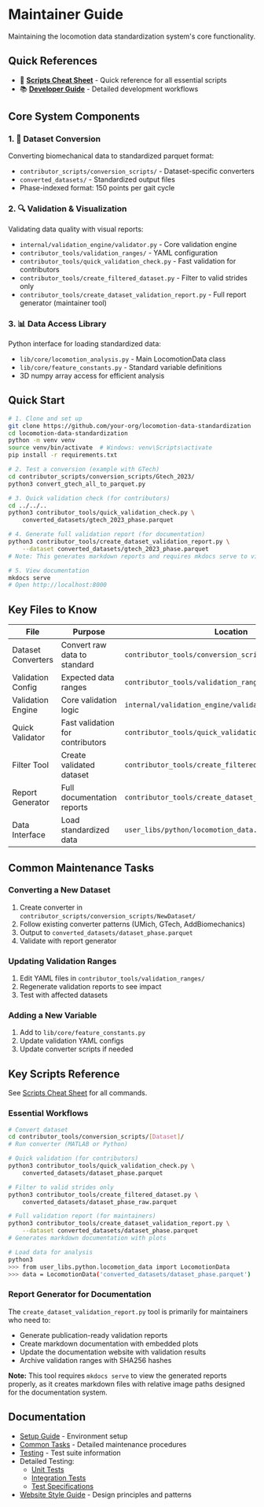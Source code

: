 # Maintainer Guide

Maintaining the locomotion data standardization system's core functionality.

## Quick References

- 🚀 **[Scripts Cheat Sheet](scripts_cheatsheet.md)** - Quick reference for all essential scripts
- 📚 **[Developer Guide](developer_guide.md)** - Detailed development workflows

## Core System Components

### 1. 🔄 **Dataset Conversion**
Converting biomechanical data to standardized parquet format:
- `contributor_scripts/conversion_scripts/` - Dataset-specific converters
- `converted_datasets/` - Standardized output files
- Phase-indexed format: 150 points per gait cycle

### 2. 🔍 **Validation & Visualization**
Validating data quality with visual reports:
- `internal/validation_engine/validator.py` - Core validation engine
- `contributor_tools/validation_ranges/` - YAML configuration
- `contributor_tools/quick_validation_check.py` - Fast validation for contributors
- `contributor_tools/create_filtered_dataset.py` - Filter to valid strides only
- `contributor_tools/create_dataset_validation_report.py` - Full report generator (maintainer tool)

### 3. 📊 **Data Access Library**
Python interface for loading standardized data:
- `lib/core/locomotion_analysis.py` - Main LocomotionData class
- `lib/core/feature_constants.py` - Standard variable definitions
- 3D numpy array access for efficient analysis

## Quick Start

```bash
# 1. Clone and set up
git clone https://github.com/your-org/locomotion-data-standardization
cd locomotion-data-standardization
python -m venv venv
source venv/bin/activate  # Windows: venv\Scripts\activate
pip install -r requirements.txt

# 2. Test a conversion (example with GTech)
cd contributor_scripts/conversion_scripts/Gtech_2023/
python3 convert_gtech_all_to_parquet.py

# 3. Quick validation check (for contributors)
cd ../../..
python3 contributor_tools/quick_validation_check.py \
    converted_datasets/gtech_2023_phase.parquet

# 4. Generate full validation report (for documentation)
python3 contributor_tools/create_dataset_validation_report.py \
    --dataset converted_datasets/gtech_2023_phase.parquet
# Note: This generates markdown reports and requires mkdocs serve to view

# 5. View documentation
mkdocs serve
# Open http://localhost:8000
```

## Key Files to Know

| File | Purpose | Location |
|------|---------|----------|
| Dataset Converters | Convert raw data to standard | `contributor_tools/conversion_scripts/*/` |
| Validation Config | Expected data ranges | `contributor_tools/validation_ranges/*.yaml` |
| Validation Engine | Core validation logic | `internal/validation_engine/validator.py` |
| Quick Validator | Fast validation for contributors | `contributor_tools/quick_validation_check.py` |
| Filter Tool | Create validated dataset | `contributor_tools/create_filtered_dataset.py` |
| Report Generator | Full documentation reports | `contributor_tools/create_dataset_validation_report.py` |
| Data Interface | Load standardized data | `user_libs/python/locomotion_data.py` |

## Common Maintenance Tasks

### Converting a New Dataset
1. Create converter in `contributor_scripts/conversion_scripts/NewDataset/`
2. Follow existing converter patterns (UMich, GTech, AddBiomechanics)
3. Output to `converted_datasets/dataset_phase.parquet`
4. Validate with report generator

### Updating Validation Ranges
1. Edit YAML files in `contributor_tools/validation_ranges/`
2. Regenerate validation reports to see impact
3. Test with affected datasets

### Adding a New Variable
1. Add to `lib/core/feature_constants.py`
2. Update validation YAML configs
3. Update converter scripts if needed

## Key Scripts Reference

See [Scripts Cheat Sheet](../reference/scripts_cheatsheet.md) for all commands.

### Essential Workflows
```bash
# Convert dataset
cd contributor_tools/conversion_scripts/[Dataset]/
# Run converter (MATLAB or Python)

# Quick validation (for contributors)
python3 contributor_tools/quick_validation_check.py \
    converted_datasets/dataset_phase.parquet

# Filter to valid strides only
python3 contributor_tools/create_filtered_dataset.py \
    converted_datasets/dataset_phase_raw.parquet

# Full validation report (for maintainers)
python3 contributor_tools/create_dataset_validation_report.py \
    --dataset converted_datasets/dataset_phase.parquet
# Generates markdown documentation with plots

# Load data for analysis
python3
>>> from user_libs.python.locomotion_data import LocomotionData
>>> data = LocomotionData('converted_datasets/dataset_phase.parquet')
```

### Report Generator for Documentation

The `create_dataset_validation_report.py` tool is primarily for maintainers who need to:
- Generate publication-ready validation reports
- Create markdown documentation with embedded plots
- Update the documentation website with validation results
- Archive validation ranges with SHA256 hashes

**Note:** This tool requires `mkdocs serve` to view the generated reports properly, as it creates markdown files with relative image paths designed for the documentation system.

## Documentation

- [Setup Guide](setup.md) - Environment setup
- [Common Tasks](tasks.md) - Detailed maintenance procedures
- [Testing](testing.md) - Test suite information
- Detailed Testing:
  - [Unit Tests](15a_unit_tests.md)
  - [Integration Tests](15b_integration_tests.md)
  - [Test Specifications](18_test_specifications.md)
- [Website Style Guide](website_style.md) - Design principles and patterns
